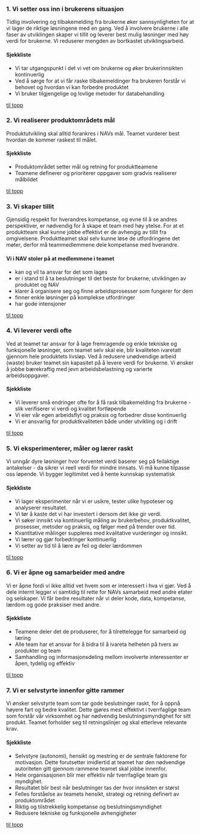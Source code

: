 ### 1. Vi setter oss inn i brukerens situasjon

Tidlig involvering og tilbakemelding fra brukerne øker sannsynligheten for at vi lager de riktige løsningene med en gang. Ved å involvere brukerne i alle faser av utviklingen skaper vi tillit og leverer best mulig løsninger med høy verdi for brukerne. Vi reduserer mengden av bortkastet utviklingsarbeid.

#### Sjekkliste

*  Vi tar utgangspunkt i det vi vet om brukerne og øker brukerinnsikten kontinuerlig
*  Ved å sørge for at vi får raske tilbakemeldinger fra brukeren forstår vi behovet og hvordan vi kan forbedre produktet
*  Vi bruker tilgjengelige og lovlige metoder for databehandling

<a href='#normal-header'>til topp</a>

### 2. Vi realiserer produktområdets mål

Produktutvikling skal alltid forankres i NAVs mål. Teamet vurderer best hvordan de kommer raskest til målet.

#### Sjekkliste

*  Produktområdet setter mål og retning for produktteamene
*  Teamene definerer og prioriterer oppgaver som gradvis realiserer målbildet

<a href='#normal-header'>til topp</a>

### 3. Vi skaper tillit

Gjensidig respekt for hverandres kompetanse, og evne til å se andres perspektiver, er nødvendig for å skape et team med høy ytelse.  For at et produktteam skal kunne jobbe effektivt er de avhengig av tillit fra omgivelsene. Produktteamet skal selv kunne løse de utfordringene det møter, derfor må teammedlemmene dele kompetanse med hverandre.

#### Vi i NAV stoler på at medlemmene i teamet

*  kan og vil ta ansvar for det som lages
*  er i stand til å ta beslutninger til det beste for brukerne, utviklingen av produktet og NAV
*  klarer å organisere seg og finne arbeidsprosesser som fungerer for dem
*  finner enkle løsninger på komplekse utfordringer
*  har gode intensjoner

<a href='#normal-header'>til topp</a>

### 4. Vi leverer verdi ofte

Ved at teamet tar ansvar for å lage fremragende og enkle tekniske og funksjonelle løsninger, som teamet selv skal eie, blir kvaliteten ivaretatt gjennom hele produktets livsløp. Ved å redusere unødvendige arbeid (waste) bruker teamet sin kapasitet på å levere verdi for brukerne. Vi ønsker å jobbe bærekraftig med jevn arbeidsbelastning og varierte arbeidsoppgaver.

#### Sjekkliste

*  Vi leverer små endringer ofte for å få rask tilbakemelding fra brukerne - slik verifiserer vi verdi og kvalitet fortløpende
*  Vi eier vår egen arbeidsflyt og praksis og forbedrer disse kontinuerlig
*  Vi er ansvarlig for produktkvaliteten både under utvikling og i drift

<a href='#normal-header'>til topp</a>

### 5. Vi eksperimenterer, måler og lærer raskt

Vi unngår dyre løsninger hvor forventet verdi baserer seg på feilaktige antakelser - da sikrer vi reell verdi for mindre innsats. Vi må kunne tilpasse oss løpende. Vi bygger legitimitet ved å hente kunnskap systematisk


#### Sjekkliste

*  Vi lager eksperimenter når vi er usikre, tester ulike hypoteser og analyserer resultatet.
*  Vi tør å kaste det vi har investert i dersom det ikke gir verdi.
*  Vi søker innsikt via kontinuerlig måling av brukerbehov, produktkvalitet, prosesser, metoder og praksis, og følger med på trender over tid.
*  Kvantitative målinger suppleres med kvalitative vurderinger og innsikt.
*  Vi lærer og gjør forbedringer kontinuerlig
*  Vi setter av tid til å lære av feil og deler lærdommen

<a href='#normal-header'>til topp</a>

### 6. Vi er åpne og samarbeider med andre

Vi er åpne fordi vi ikke alltid vet hvem som er interessert i hva vi gjør. Ved å dele internt legger vi samtidig til rette for NAVs samarbeid med andre etater og selskaper. Vi får bedre resultater når vi deler kode, data, kompetanse, lærdom og gode praksiser med andre.

#### Sjekkliste

*  Teamene deler det de produserer, for å tilrettelegge for samarbeid og læring
*  Alle team har et ansvar for å bidra til å ivareta helheten på tvers av produkter og team
*  Samhandling og informasjonsdeling mellom involverte interessenter er åpen, tydelig og effektiv

<a href='#normal-header'>til topp</a>

### 7. Vi er selvstyrte innenfor gitte rammer

Vi ønsker selvstyrte team som tar gode beslutninger raskt, for å oppnå høyere fart og bedre kvalitet. Dette gjøres mest effektivt i tverrfaglige team som forstår vår virksomhet og har nødvendig beslutningsmyndighet for sitt produkt. Teamet forholder seg til retningslinjer og skal etterleve relevante krav. 

#### Sjekkliste

*  Selvstyre (autonomi), hensikt og mestring er de sentrale faktorene for motivasjon. Dette forutsetter imidlertid at teamet har den nødvendige autoriteten gitt gjennom rammene teamet skal jobbe innenfor.
*  Hele organisasjonen blir mer effektiv når tverrfaglige team gis myndighet.
*  Resultatet blir best når beslutninger tas der hvor innsikten er størst
*  Felles forståelse av teamets hensikt, strategi og retning definert av produktområdet
*  Riktig og tilstrekkelig kompetanse og beslutningsmyndighet
*  Redusere tekniske og funksjonelle avhengigheter

<a href='#normal-header'>til topp</a>